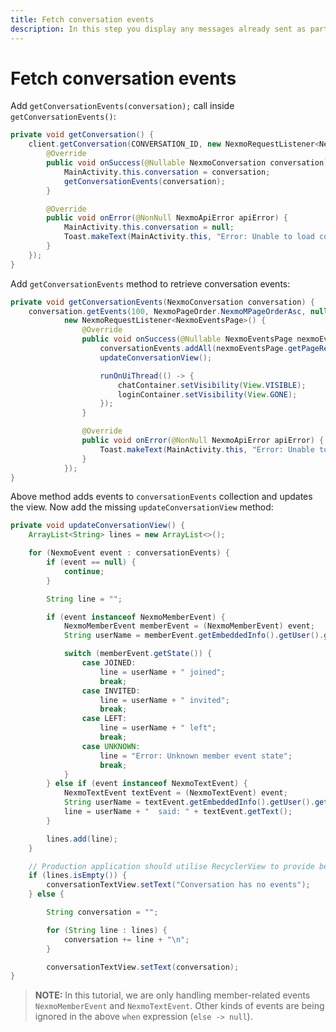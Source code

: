 ```yaml
---
title: Fetch conversation events
description: In this step you display any messages already sent as part of this Conversation
---
```


# Fetch conversation events

Add `getConversationEvents(conversation);` call inside `getConversationEvents()`:

```java
private void getConversation() {
    client.getConversation(CONVERSATION_ID, new NexmoRequestListener<NexmoConversation>() {
        @Override
        public void onSuccess(@Nullable NexmoConversation conversation) {
            MainActivity.this.conversation = conversation;
            getConversationEvents(conversation);
        }

        @Override
        public void onError(@NonNull NexmoApiError apiError) {
            MainActivity.this.conversation = null;
            Toast.makeText(MainActivity.this, "Error: Unable to load conversation", Toast.LENGTH_SHORT);
        }
    });
}
```

Add `getConversationEvents` method to retrieve conversation events:

```java
private void getConversationEvents(NexmoConversation conversation) {
    conversation.getEvents(100, NexmoPageOrder.NexmoMPageOrderAsc, null,
            new NexmoRequestListener<NexmoEventsPage>() {
                @Override
                public void onSuccess(@Nullable NexmoEventsPage nexmoEventsPage) {
                    conversationEvents.addAll(nexmoEventsPage.getPageResponse().getData());
                    updateConversationView();

                    runOnUiThread(() -> {
                        chatContainer.setVisibility(View.VISIBLE);
                        loginContainer.setVisibility(View.GONE);
                    });
                }

                @Override
                public void onError(@NonNull NexmoApiError apiError) {
                    Toast.makeText(MainActivity.this, "Error: Unable to load conversation events", Toast.LENGTH_SHORT);
                }
            });
}
```

Above method adds events to `conversationEvents` collection and updates the view. Now add the missing `updateConversationView` method:

```java
private void updateConversationView() {
    ArrayList<String> lines = new ArrayList<>();

    for (NexmoEvent event : conversationEvents) {
        if (event == null) {
            continue;
        }

        String line = "";

        if (event instanceof NexmoMemberEvent) {
            NexmoMemberEvent memberEvent = (NexmoMemberEvent) event;
            String userName = memberEvent.getEmbeddedInfo().getUser().getName();

            switch (memberEvent.getState()) {
                case JOINED:
                    line = userName + " joined";
                    break;
                case INVITED:
                    line = userName + " invited";
                    break;
                case LEFT:
                    line = userName + " left";
                    break;
                case UNKNOWN:
                    line = "Error: Unknown member event state";
                    break;
            }
        } else if (event instanceof NexmoTextEvent) {
            NexmoTextEvent textEvent = (NexmoTextEvent) event;
            String userName = textEvent.getEmbeddedInfo().getUser().getName();
            line = userName + "  said: " + textEvent.getText();
        }

        lines.add(line);
    }

    // Production application should utilise RecyclerView to provide better UX
    if (lines.isEmpty()) {
        conversationTextView.setText("Conversation has no events");
    } else {

        String conversation = "";

        for (String line : lines) {
            conversation += line + "\n";
        }

        conversationTextView.setText(conversation);
}
```

> **NOTE:** In this tutorial, we are only handling member-related events `NexmoMemberEvent` and `NexmoTextEvent`. Other kinds of events are being ignored in the above `when` expression (`else -> null`).
